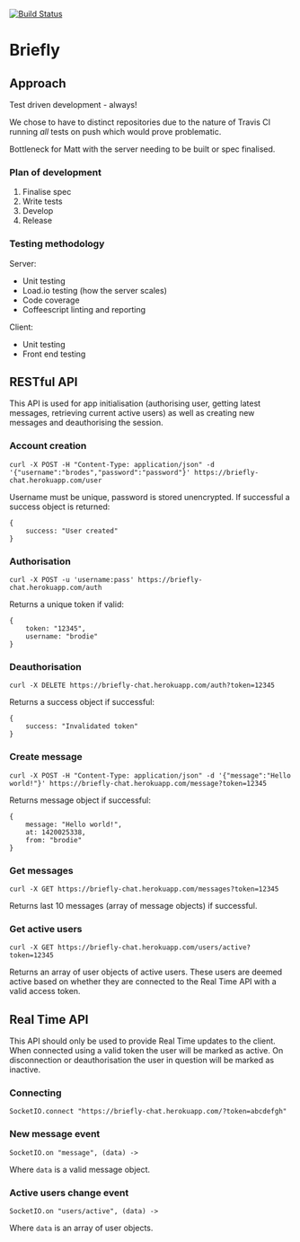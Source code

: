 [![Build Status](https://travis-ci.org/ryanbrodie/Briefly.svg?branch=master)](https://travis-ci.org/ryanbrodie/Briefly)

# Briefly

## Approach
Test driven development - always!

We chose to have to distinct repositories due to the nature of Travis CI running *all* tests on push which would prove problematic.

Bottleneck for Matt with the server needing to be built or spec finalised.

### Plan of development

1. Finalise spec
2. Write tests
3. Develop
4. Release

### Testing methodology
Server:
- Unit testing
- Load.io testing (how the server scales)
- Code coverage
- Coffeescript linting and reporting

Client:
- Unit testing
- Front end testing

## RESTful API

This API is used for app initialisation (authorising user, getting latest messages, retrieving current active users) as well as creating new messages and deauthorising the session.

### Account creation

`curl -X POST -H "Content-Type: application/json" -d '{"username":"brodes","password":"password"}' https://briefly-chat.herokuapp.com/user`

Username must be unique, password is stored unencrypted. If successful a success object is returned:

    {
        success: "User created"
    }

### Authorisation

`curl -X POST -u 'username:pass' https://briefly-chat.herokuapp.com/auth`

Returns a unique token if valid:

    {
        token: "12345",
        username: "brodie"
    }

### Deauthorisation

`curl -X DELETE https://briefly-chat.herokuapp.com/auth?token=12345`

Returns a success object if successful:

    {
        success: "Invalidated token"
    }

### Create message

`curl -X POST -H "Content-Type: application/json" -d '{"message":"Hello world!"}' https://briefly-chat.herokuapp.com/message?token=12345`

Returns message object if successful:

    {
        message: "Hello world!",
        at: 1420025338,
        from: "brodie"
    }

### Get messages

`curl -X GET https://briefly-chat.herokuapp.com/messages?token=12345`

Returns last 10 messages (array of message objects) if successful.

### Get active users

`curl -X GET https://briefly-chat.herokuapp.com/users/active?token=12345`

Returns an array of user objects of active users. These users are deemed active based on whether they are connected to the Real Time API with a valid access token.

## Real Time API

This API should only be used to provide Real Time updates to the client. When connected using a valid token the user will be marked as active. On disconnection or deauthorisation the user in question will be marked as inactive.

### Connecting

`SocketIO.connect "https://briefly-chat.herokuapp.com/?token=abcdefgh"`

### New message event

`SocketIO.on "message", (data) ->`

Where `data` is a valid message object.

### Active users change event

`SocketIO.on "users/active", (data) ->`

Where `data` is an array of user objects.